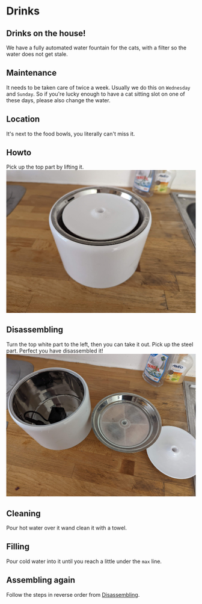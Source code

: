 # Drinks

## Drinks on the house!
We have a fully automated water fountain for the cats, with a filter so the water does not get stale.

## Maintenance
It needs to be taken care of twice a week.
Usually we do this on `Wednesday` and `Sunday`.
So if you're lucky enough to have a cat sitting slot on one of these days, please also change the water.


## Location
It's next to the food bowls, you literally can't miss it.

## Howto
Pick up the top part by lifting it.
![drawing](./assets/water_fountain.jpg)

## Disassembling
Turn the top white part to the left, then you can take it out.
Pick up the steel part.
Perfect you have disassembled it!
![drawing](./assets/water_fountain_disassembled.jpg)

## Cleaning
Pour hot water over it wand clean it with a towel.

## Filling
Pour cold water into it until you reach a little under the `max` line.

## Assembling again
Follow the steps in reverse order from [Disassembling](#disassembling).
